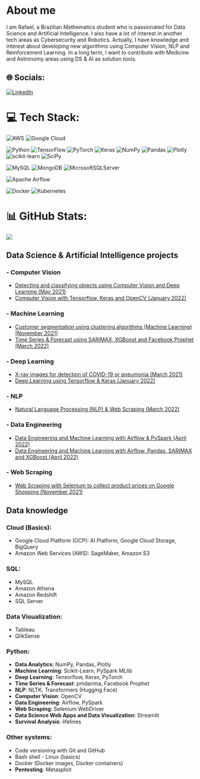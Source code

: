 # About me
I am Rafael, a Brazilian Mathematics student who is passionated for Data Science and Artificial Intelligence. I also have a lot of interest in another tech areas as Cybersecurity and Robotics. Actually, I have knowledge and interest about developing new algorithms using Computer Vision, NLP and Reinforcement Learning. In a long term, I want to contribute with Medicine and Astronomy areas using DS & AI as solution tools.

## 🌐 Socials:
[![LinkedIn](https://img.shields.io/badge/LinkedIn-%230077B5.svg?logo=linkedin&logoColor=white)](https://linkedin.com/in/rafaelcoelho1409) 

# 💻 Tech Stack:
![AWS](https://img.shields.io/badge/AWS-%23FF9900.svg?style=for-the-badge&logo=amazon-aws&logoColor=white) 
![Google Cloud](https://img.shields.io/badge/Google%20Cloud-%234285F4.svg?style=for-the-badge&logo=google-cloud&logoColor=white) 
  
![Python](https://img.shields.io/badge/python-3670A0?style=for-the-badge&logo=python&logoColor=ffdd54) 
![TensorFlow](https://img.shields.io/badge/TensorFlow-%23FF6F00.svg?style=for-the-badge&logo=TensorFlow&logoColor=white) 
![PyTorch](https://img.shields.io/badge/PyTorch-%23EE4C2C.svg?style=for-the-badge&logo=PyTorch&logoColor=white) 
![Keras](https://img.shields.io/badge/Keras-%23D00000.svg?style=for-the-badge&logo=Keras&logoColor=white) 
![NumPy](https://img.shields.io/badge/numpy-%23013243.svg?style=for-the-badge&logo=numpy&logoColor=white) 
![Pandas](https://img.shields.io/badge/pandas-%23150458.svg?style=for-the-badge&logo=pandas&logoColor=white) 
![Plotly](https://img.shields.io/badge/Plotly-%233F4F75.svg?style=for-the-badge&logo=plotly&logoColor=white) 
![scikit-learn](https://img.shields.io/badge/scikit--learn-%23F7931E.svg?style=for-the-badge&logo=scikit-learn&logoColor=white) 
![SciPy](https://img.shields.io/badge/SciPy-%230C55A5.svg?style=for-the-badge&logo=scipy&logoColor=%white) 
  
![MySQL](https://img.shields.io/badge/mysql-%2300f.svg?style=for-the-badge&logo=mysql&logoColor=white) 
![MongoDB](https://img.shields.io/badge/MongoDB-%234ea94b.svg?style=for-the-badge&logo=mongodb&logoColor=white) 
![MicrosoftSQLServer](https://img.shields.io/badge/Microsoft%20SQL%20Sever-CC2927?style=for-the-badge&logo=microsoft%20sql%20server&logoColor=white) 
  
![Apache Airflow](https://img.shields.io/badge/Apache%20Airflow-017CEE?style=for-the-badge&logo=Apache%20Airflow&logoColor=white) 
  
![Docker](https://img.shields.io/badge/docker-%230db7ed.svg?style=for-the-badge&logo=docker&logoColor=white)
![Kubernetes](https://img.shields.io/badge/kubernetes-%23326ce5.svg?style=for-the-badge&logo=kubernetes&logoColor=white)
# 📊 GitHub Stats:
![](https://github-readme-stats.vercel.app/api/top-langs/?username=rafaelcoelho1409&theme=dark&hide_border=false&include_all_commits=false&count_private=false&layout=compact)

## Data Science & Artificial Intelligence projects
### - Computer Vision
- [Detecting and classifying objects using Computer Vision and Deep Learning (May 2021)](https://github.com/rafaelcoelho1409/Computer_Vision_AI_1)
- [Computer Vision with Tensorflow, Keras and OpenCV (January 2022)](https://github.com/rafaelcoelho1409/ComputerVision)
### - Machine Learning
- [Customer segmentation using clustering algorithms (Machine Learning) (November 2021)](https://github.com/rafaelcoelho1409/CustomerSegmentation)
- [Time Series & Forecast using SARIMAX, XGBoost and Facebook Prophet (March 2022)](https://github.com/rafaelcoelho1409/TimeSeriesForecast)
### - Deep Learning
- [X-ray images for detection of COVID-19 or pneumonia (March 2021)](https://github.com/rafaelcoelho1409/Chest-X-Ray-COVID-19)
- [Deep Learning using Tensorflow & Keras (January 2022)](https://github.com/rafaelcoelho1409/DeepLearning)
### - NLP
- [Natural Language Processing (NLP) & Web Scraping (March 2022)](https://github.com/rafaelcoelho1409/NLP-WebScraping)
### - Data Engineering
- [Data Engineering and Machine Learning with Airflow & PySpark (April 2022)](https://github.com/rafaelcoelho1409/DataEngineering)
- [Data Engineering and Machine Learning with Airflow, Pandas, SARIMAX and XGBoost (April 2022)](https://github.com/rafaelcoelho1409/DataEngineering2)
### - Web Scraping
- [Web Scraping with Selenium to collect product prices on Google Shopping (November 2021)](https://github.com/rafaelcoelho1409/GoogleShoppingBot)
  
## Data knowledge
### Cloud (Basics):
- Google Cloud Platform (GCP): AI Platform, Google Cloud Storage, BigQuery
- Amazon Web Services (AWS): SageMaker, Amazon S3
### SQL: 
- MySQL
- Amazon Athena
- Amazon Redshift 
- SQL Server 
### Data Visualization: 
- Tableau
- QlikSense
### Python:
- **Data Analytics**: NumPy, Pandas, Plotly
- **Machine Learning**: Scikit-Learn, PySpark MLlib
- **Deep Learning**: Tensorflow, Keras, PyTorch
- **Time Series & Forecast**: pmdarima, Facebook Prophet
- **NLP**: NLTK, Transformers (Hugging Face)
- **Computer Vision**: OpenCV
- **Data Engineering**: Airflow, PySpark
- **Web Scraping**: Selenium WebDriver
- **Data Science Web Apps and Data Visualization**: Streamlit
- **Survival Analysis**: lifelines
### Other systems:
- Code versioning with Git and GitHub
- Bash shell - Linux (basics)
- Docker (Docker images, Docker containers)
- **Pentesting**: Metasploit
